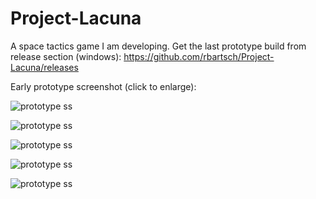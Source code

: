 # Project-Lacuna

A space tactics game I am developing. Get the last prototype build from release section (windows): https://github.com/rbartsch/Project-Lacuna/releases

Early prototype screenshot (click to enlarge):

![prototype ss](https://i.imgur.com/TTbYIxb.png)

![prototype ss](https://i.imgur.com/7Jnl1gx.png)

![prototype ss](https://i.imgur.com/HvF6XhL.png)

![prototype ss](https://i.imgur.com/kFvSIw5.png)

![prototype ss](https://i.imgur.com/ryGeTeU.png)
